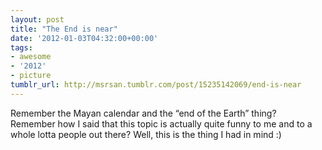 ```yaml
---
layout: post
title: "The End is near"
date: '2012-01-03T04:32:00+00:00'
tags:
- awesome
- '2012'
- picture
tumblr_url: http://msrsan.tumblr.com/post/15235142069/end-is-near
---
```

Remember the Mayan calendar and the “end of the Earth” thing? 
Remember how I said that this topic is actually quite funny to me and to a whole lotta people out there?
Well, this is the thing I had in mind :)
